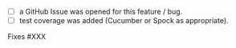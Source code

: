 <!-- To raise a new Pull Request, the following prerequisites need to be met. Please tick before proceeding: -->

- [ ] a GitHub Issue was opened for this feature / bug.
- [ ] test coverage was added (Cucumber or Spock as appropriate).

Fixes #XXX

